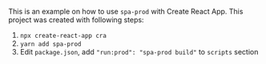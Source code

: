 This is an example on how to use `spa-prod` with Create React App. This project was created with following steps:

1. `npx create-react-app cra`
2. `yarn add spa-prod`
3. Edit `package.json`, add `"run:prod": "spa-prod build"` to `scripts` section
